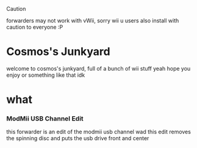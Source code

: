 > [!CAUTION]  
> forwarders may not work with vWii, sorry wii u users
> also install with caution to everyone :P

# Cosmos's Junkyard
welcome to cosmos's junkyard, full of a bunch of wii stuff
yeah hope you enjoy or something like that idk

# what
### ModMii USB Channel Edit
this forwarder is an edit of the modmii usb channel wad
this edit removes the spinning disc and puts the usb drive front and center
